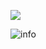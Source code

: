 ![](https://komarev.com/ghpvc/?username=LittleHeroZZZX)


![info](https://github-readme-stats.vercel.app/api?username=LittleHeroZZZX&show_icons=true&count_private=true&hide=prs&theme=default_repocard)


<!--
**LittleHeroZZZX/LittleHeroZZZX** is a ✨ _special_ ✨ repository because its `README.md` (this file) appears on your GitHub profile.

Here are some ideas to get you started:

- 🔭 I’m currently working on ...
- 🌱 I’m currently learning ...
- 👯 I’m looking to collaborate on ...
- 🤔 I’m looking for help with ...
- 💬 Ask me about ...
- 📫 How to reach me: ...
- 😄 Pronouns: ...
- ⚡ Fun fact: ...
-->

